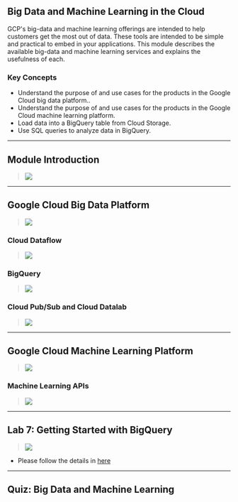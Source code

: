## Big Data and Machine Learning in the Cloud

GCP's big-data and machine learning offerings are intended to help customers get the most out of data. These tools are intended to be simple and practical to embed in your applications. This module describes the available big-data and machine learning services and explains the usefulness of each.

### Key Concepts

* Understand the purpose of and use cases for the products in the Google Cloud big data platform..
* Understand the purpose of and use cases for the products in the Google Cloud machine learning platform.
* Load data into a BigQuery table from Cloud Storage.
* Use SQL queries to analyze data in BigQuery.

---
## Module Introduction

> [![](https://img.youtube.com/vi//0.jpg)](https://youtu.be/)


---
## Google Cloud Big Data Platform

> [![](https://img.youtube.com/vi//0.jpg)](https://youtu.be/)


### Cloud Dataflow

> [![](https://img.youtube.com/vi//0.jpg)](https://youtu.be/)


### BigQuery

> [![](https://img.youtube.com/vi//0.jpg)](https://youtu.be/)


### Cloud Pub/Sub and Cloud Datalab

> [![](https://img.youtube.com/vi//0.jpg)](https://youtu.be/)


---
## Google Cloud Machine Learning Platform

> [![](https://img.youtube.com/vi//0.jpg)](https://youtu.be/)


### Machine Learning APIs

> [![](https://img.youtube.com/vi//0.jpg)](https://youtu.be/)


---
## Lab 7: Getting Started with BigQuery

> [![](https://img.youtube.com/vi//0.jpg)](https://youtu.be/)

* Please follow the details in [here](./Lab-7.md)

---
## Quiz: Big Data and Machine Learning

